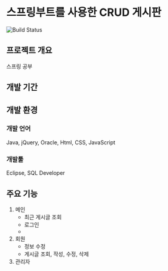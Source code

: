 # 스프링부트를 사용한 CRUD 게시판

![Build Status](https://img.shields.io/github/last-commit/kianpas/SpringBootTest)

## 프로젝트 개요
스프링 공부

## 개발 기간

## 개발 환경
### 개발 언어
Java, jQuery, Oracle, Html, CSS, JavaScript

### 개발툴
Eclipse, SQL Developer

## 주요 기능
 1. 메인
    - 최근 게시글 조회
    - 로그인
    -
 2. 회원
    - 정보 수정
    - 게시글 조회, 작성, 수정, 삭제
 3. 관리자

   
    